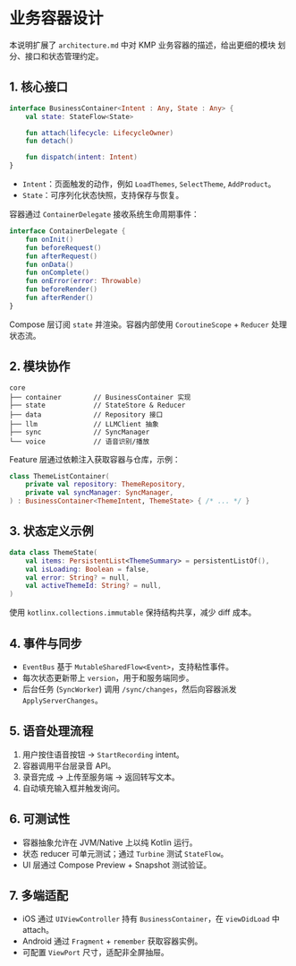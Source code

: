 # 业务容器设计

本说明扩展了 `architecture.md` 中对 KMP 业务容器的描述，给出更细的模块
划分、接口和状态管理约定。

## 1. 核心接口

```kotlin
interface BusinessContainer<Intent : Any, State : Any> {
    val state: StateFlow<State>

    fun attach(lifecycle: LifecycleOwner)
    fun detach()

    fun dispatch(intent: Intent)
}
```

- `Intent`：页面触发的动作，例如 `LoadThemes`, `SelectTheme`, `AddProduct`。
- `State`：可序列化状态快照，支持保存与恢复。

容器通过 `ContainerDelegate` 接收系统生命周期事件：

```kotlin
interface ContainerDelegate {
    fun onInit()
    fun beforeRequest()
    fun afterRequest()
    fun onData()
    fun onComplete()
    fun onError(error: Throwable)
    fun beforeRender()
    fun afterRender()
}
```

Compose 层订阅 `state` 并渲染。容器内部使用 `CoroutineScope` + `Reducer` 处理状态流。

## 2. 模块协作

```
core
├── container        // BusinessContainer 实现
├── state            // StateStore & Reducer
├── data             // Repository 接口
├── llm              // LLMClient 抽象
├── sync             // SyncManager
└── voice            // 语音识别/播放
```

Feature 层通过依赖注入获取容器与仓库，示例：

```kotlin
class ThemeListContainer(
    private val repository: ThemeRepository,
    private val syncManager: SyncManager,
) : BusinessContainer<ThemeIntent, ThemeState> { /* ... */ }
```

## 3. 状态定义示例

```kotlin
data class ThemeState(
    val items: PersistentList<ThemeSummary> = persistentListOf(),
    val isLoading: Boolean = false,
    val error: String? = null,
    val activeThemeId: String? = null,
)
```

使用 `kotlinx.collections.immutable` 保持结构共享，减少 diff 成本。

## 4. 事件与同步

- `EventBus` 基于 `MutableSharedFlow<Event>`，支持粘性事件。
- 每次状态更新带上 `version`，用于和服务端同步。
- 后台任务 (`SyncWorker`) 调用 `/sync/changes`，然后向容器派发 `ApplyServerChanges`。

## 5. 语音处理流程

1. 用户按住语音按钮 -> `StartRecording` intent。
2. 容器调用平台层录音 API。
3. 录音完成 -> 上传至服务端 -> 返回转写文本。
4. 自动填充输入框并触发询问。

## 6. 可测试性

- 容器抽象允许在 JVM/Native 上以纯 Kotlin 运行。
- 状态 reducer 可单元测试；通过 `Turbine` 测试 `StateFlow`。
- UI 层通过 Compose Preview + Snapshot 测试验证。

## 7. 多端适配

- iOS 通过 `UIViewController` 持有 `BusinessContainer`，在 `viewDidLoad` 中 attach。
- Android 通过 `Fragment` + `remember` 获取容器实例。
- 可配置 `ViewPort` 尺寸，适配非全屏抽屉。
